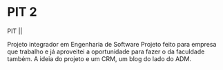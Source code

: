 # PIT 2
 PIT ||

 Projeto integrador em Engenharia de Software
 Projeto feito para empresa que trabalho e já aproveitei a oportunidade para fazer o da faculdade também. A ideia do projeto e um CRM, um blog do lado do ADM. 
